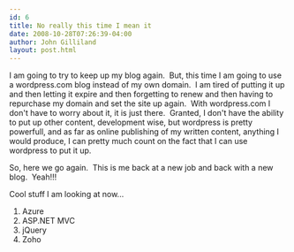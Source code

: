 ```yaml
---
id: 6
title: No really this time I mean it
date: 2008-10-28T07:26:39-04:00
author: John Gilliland
layout: post.html
---
```


I am going to try to keep up my blog again.  But, this time I am going to use a wordpress.com blog instead of my own domain.  I am tired of putting it up and then letting it expire and then forgetting to renew and then having to repurchase my domain and set the site up again.  With wordpress.com I don't have to worry about it, it is just there.  Granted, I don't have the ability to put up other content, development wise, but wordpress is pretty powerfull, and as far as online publishing of my written content, anything I would produce, I can pretty much count on the fact that I can use wordpress to put it up.

So, here we go again.  This is me back at a new job and back with a new blog.  Yeah!!!

Cool stuff I am looking at now...

1. Azure
2. ASP.NET MVC
3. jQuery
4. Zoho
